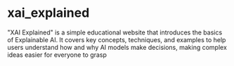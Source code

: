 # xai_explained
"XAI Explained" is a simple educational website that introduces the basics of Explainable AI. It covers key concepts, techniques, and examples to help users understand how and why AI models make decisions, making complex ideas easier for everyone to grasp
